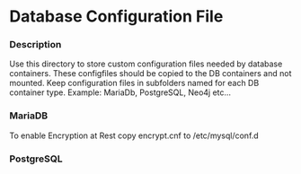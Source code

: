 # Database Configuration File 

### Description
Use this directory to store custom configuration files needed by database
containers. These configfiles should be copied to the DB containers
and not mounted. Keep configuration files in subfolders named
for each DB container type. Example: MariaDb, PostgreSQL, Neo4j etc...

### MariaDB
To enable Encryption at Rest copy encrypt.cnf to /etc/mysql/conf.d


### PostgreSQL

